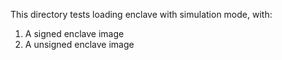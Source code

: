 This directory tests loading enclave with simulation mode, with:
1. A signed enclave image
2. A unsigned enclave image
